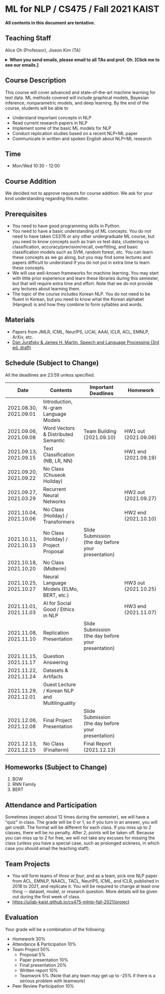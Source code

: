 # ML for NLP / CS475 / Fall 2021 KAIST

**All contents in this document are tentative.**

## Teaching Staff

Alice Oh (Professor), Jiseon Kim (TA)

<details>
<summary><strong>When you send emails, please email to all TAs and prof. Oh. [Click me to see our emails.]</strong></summary>

<p><code>alice.oh@kaist.edu, jiseon_kim@kaist.ac.kr</code></p>

<p><i>And put "CS475" to the title. (e.g., [CS475] Do we have a class on thanksgiving day?)</i></p>

</details>

## Course Description

This course will cover advanced and state-of-the-art machine learning for text data. ML methods covered will include graphical models, Bayesian inference, nonparametric models, and deep learning. By the end of the course, students will be able to

- Understand important concepts in NLP
- Read current research papers in NLP
- Implement some of the basic ML models for NLP
- Conduct replication studies based on a recent NLP+ML paper
- Communicate in written and spoken English about NLP+ML research

## Time
- Mon/Wed 10:30 - 12:00

## Course Addition
We decided not to approve requests for course addition. We ask for your kind understanding regarding this matter.

## Prerequisites  

- You need to have good programming skills in Python.
- You need to have a basic understanding of ML concepts. You do not need to have taken CS376 or any other undergraduate ML course, but you need to know concepts such as train vs test data, clustering vs classification, accuracy/precision/recall, overfitting, and basic classification models such as SVM, random forest, etc. You can learn these concepts as we go along, but you may find some lectures and papers difficult to understand if you do not put in extra time to learn these concepts.
- We will use well-known frameworks for machine learning. You may start with little prior experience and learn these libraries during this semester, but that will require extra time and effort. Note that we do not provide any lectures about learning them.
- The topic of the course includes Korean NLP. You do not need to be fluent in Korean, but you need to know what the Korean alphabet (Hangeul) is and how they combine to form syllables and words.

## Materials

- Papers from JMLR, ICML, NeurIPS, IJCAI, AAAI, ICLR, ACL, EMNLP, ArXiv, etc.
- [Dan Jurafsky & James H. Martin, Speech and Language Processing (3rd ed. draft)](https://web.stanford.edu/~jurafsky/slp3/)

## Schedule (Subject to Change)

All the deadlines are 23:59 unless specified.

| Date                   | Contents                                   | Important Deadlines                                 | Homework             |
|------------------------|--------------------------------------------|-----------------------------------------------------|----------------------|
| 2021.08.30, 2021.09.01 | Introduction, N-gram Language Models       |                                                     |                      |
| 2021.09.06, 2021.09.08 | Word Vectors & Distributed Semantic        | Team Building (2021.09.10)                          | HW1 out (2021.09.06) |
| 2021.09.13, 2021.09.15 | Text Classification (NB, LR, NN)           |                                                     | HW1 end (2021.09.19) |
| 2021.09.20, 2021.09.22 | No Class (Chuseok Hoilday)                 |                                                     |                      |
| 2021.09.27, 2021.03.29 | Recurrent Neural Networks                  |                                                     | HW2 out (2021.09.27) |
| 2021.10.04, 2021.10.06 | No Class (Hoilday) / Transformers          |                                                     | HW2 end (2021.10.10) |
| 2021.10.11, 2021.10.13 | No Class (Hoilday) / Project Proposal      | Slide Submission (the day before your presentation) |                      |
| 2021.10.18, 2021.10.20 | No Class (Midterm)                         |                                                     |                      |
| 2021.10.25, 2021.10.27 | Neural Language Models (ELMo, BERT, etc.)  |                                                     | HW3 out (2021.10.25) |
| 2021.11.01, 2021.11.03 | AI for Social Good / Ethics in NLP         |                                                     | HW3 end (2021.11.07) |
| 2021.11.08, 2021.11.10 | Replication Presentation                   | Slide Submission (the day before your presentation) |                      |
| 2021.11.15, 2021.11.17 | Question Answering                         |                                                     |                      |
| 2021.11.22, 2021.11.24 | Datasets & Artifacts                       |                                                     |                      |
| 2021.11.29, 2021.12.01 | Guest Lecture / Korean NLP and Multilinguality |                                                     |                      |
| 2021.12.06, 2021.12.08 | Final Project Presentation                 | Slide Submission (the day before your presentation) |                      |
| 2021.12.13, 2021.12.15 | No Class (Finalterm)                       | Final Report (2021.12.13)                           |                      |

## Homeworks (Subject to Change)
1. BOW
1. RNN Family
1. BERT

## Attendance and Participation
Sometimes (expect about 12 times during the semester), we will have a "quiz" in class. The grade will be 0 or 1, so if you turn in an answer, you will get credit. The format will be different for each class. If you miss up to 2 classes, there will be no penalty. After 2, points will be taken off. Because you can miss up to 2 for free, we will not take any excuses for missing the class (unless you have a special case, such as prolonged sickness, in which case you should email the teaching staff).

## Team Projects

- You will form teams of *three or four*, and as a team, pick one NLP paper from ACL, EMNLP, NAACL, TACL, NeurIPS, ICML, and ICLR, published in 2018 to 2021, and replicate it. You will be required to change at least one thing -- dataset, model, or research question. More details will be given out during the first week of class.
- https://uilab-kaist.github.io/cs475-mlnlp-fall-2021/project

## Evaluation
Your grade will be a combination of the following:

- Homework 30%
- Attendance & Participation 10%
- Team Project 50% 
  - Proposal 5%
  - Paper presentation 10%
  - Final presentation 20%
  - Written report 10%
  - Teamwork 5% (Note that any team may get up to -25% if there is a serious problem with teamwork)
- Peer Review Participation 10%
